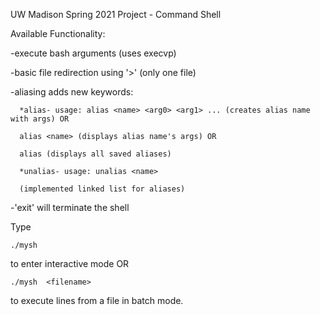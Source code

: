 UW Madison Spring 2021 Project - Command Shell

Available Functionality:

   -execute bash arguments (uses execvp)

   -basic file redirection using '>' (only one file)

   -aliasing adds new keywords:

      *alias- usage: alias <name> <arg0> <arg1> ... (creates alias name with args) OR
   
      alias <name> (displays alias name's args) OR
   
      alias (displays all saved aliases)
   
      *unalias- usage: unalias <name>
   
      (implemented linked list for aliases)
   
   -'exit' will terminate the shell
   
Type
```
./mysh
```
to enter interactive mode OR
```
./mysh  <filename>
```
to execute lines from a file in batch mode.
